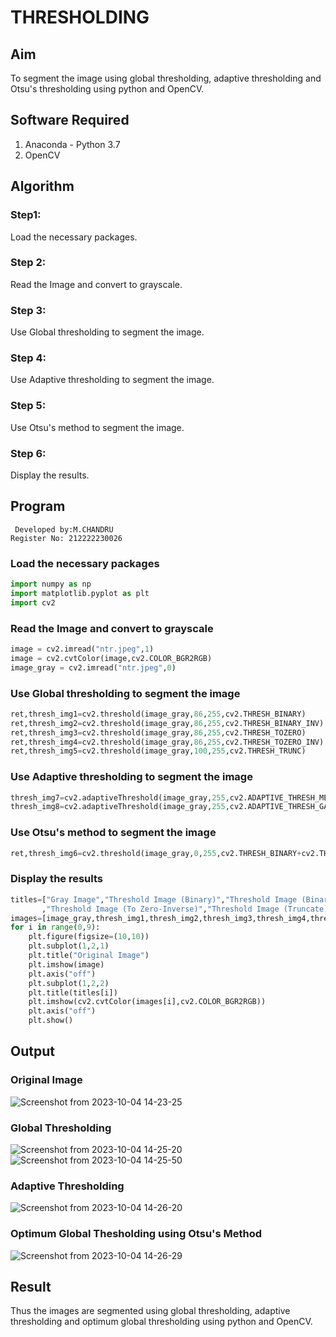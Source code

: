 # THRESHOLDING
## Aim
To segment the image using global thresholding, adaptive thresholding and Otsu's thresholding using python and OpenCV.

## Software Required
1. Anaconda - Python 3.7
2. OpenCV

## Algorithm
### Step1:
Load the necessary packages.
### Step 2:
Read the Image and convert to grayscale.
### Step 3:
Use Global thresholding to segment the image.
### Step 4:
Use Adaptive thresholding to segment the image.
### Step 5:
Use Otsu's method to segment the image.
### Step 6:
Display the results.

## Program
```
 Developed by:M.CHANDRU
Register No: 212222230026
```
### Load the necessary packages
```python
import numpy as np
import matplotlib.pyplot as plt
import cv2
```
### Read the Image and convert to grayscale
```python
image = cv2.imread("ntr.jpeg",1)
image = cv2.cvtColor(image,cv2.COLOR_BGR2RGB)
image_gray = cv2.imread("ntr.jpeg",0)
```
### Use Global thresholding to segment the image
```python
ret,thresh_img1=cv2.threshold(image_gray,86,255,cv2.THRESH_BINARY)
ret,thresh_img2=cv2.threshold(image_gray,86,255,cv2.THRESH_BINARY_INV)
ret,thresh_img3=cv2.threshold(image_gray,86,255,cv2.THRESH_TOZERO)
ret,thresh_img4=cv2.threshold(image_gray,86,255,cv2.THRESH_TOZERO_INV)
ret,thresh_img5=cv2.threshold(image_gray,100,255,cv2.THRESH_TRUNC)
```
### Use Adaptive thresholding to segment the image
```python
thresh_img7=cv2.adaptiveThreshold(image_gray,255,cv2.ADAPTIVE_THRESH_MEAN_C,cv2.THRESH_BINARY,11,2)
thresh_img8=cv2.adaptiveThreshold(image_gray,255,cv2.ADAPTIVE_THRESH_GAUSSIAN_C,cv2.THRESH_BINARY,11,2)
```
### Use Otsu's method to segment the image
```python
ret,thresh_img6=cv2.threshold(image_gray,0,255,cv2.THRESH_BINARY+cv2.THRESH_OTSU)
```
### Display the results
```python
titles=["Gray Image","Threshold Image (Binary)","Threshold Image (Binary Inverse)","Threshold Image (To Zero)"
       ,"Threshold Image (To Zero-Inverse)","Threshold Image (Truncate)","Otsu","Adaptive Threshold (Mean)","Adaptive Threshold (Gaussian)"]
images=[image_gray,thresh_img1,thresh_img2,thresh_img3,thresh_img4,thresh_img5,thresh_img6,thresh_img7,thresh_img8]
for i in range(0,9):
    plt.figure(figsize=(10,10))
    plt.subplot(1,2,1)
    plt.title("Original Image")
    plt.imshow(image)
    plt.axis("off")
    plt.subplot(1,2,2)
    plt.title(titles[i])
    plt.imshow(cv2.cvtColor(images[i],cv2.COLOR_BGR2RGB))
    plt.axis("off")
    plt.show()
```
## Output

### Original Image
![Screenshot from 2023-10-04 14-23-25](https://github.com/chandrumathiyazhagan/THRESHOLDING/assets/119393023/926785f9-0002-4f06-966b-3f6d2df26adc)

### Global Thresholding
![Screenshot from 2023-10-04 14-25-20](https://github.com/chandrumathiyazhagan/THRESHOLDING/assets/119393023/8645377b-dd6e-4687-811a-1a6790673878)
![Screenshot from 2023-10-04 14-25-50](https://github.com/chandrumathiyazhagan/THRESHOLDING/assets/119393023/ca14ff6f-35b2-4437-91e5-3874cdc5411d)

### Adaptive Thresholding
![Screenshot from 2023-10-04 14-26-20](https://github.com/chandrumathiyazhagan/THRESHOLDING/assets/119393023/ade4ce3c-51c6-4b99-bd91-fdb73421dec5)

### Optimum Global Thesholding using Otsu's Method
![Screenshot from 2023-10-04 14-26-29](https://github.com/chandrumathiyazhagan/THRESHOLDING/assets/119393023/57634cac-9957-42ad-9b51-534119288292)

## Result
Thus the images are segmented using global thresholding, adaptive thresholding and optimum global thresholding using python and OpenCV.

